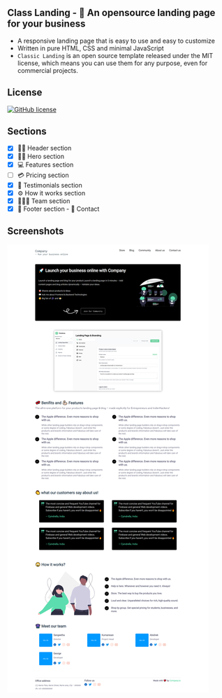 ## Class Landing - 🚀 An opensource landing page for your business
- A responsive landing page that is easy to use and easy to customize
- Written in pure HTML, CSS and minimal JavaScript
- `Classic Landing` is an open source template released under the MIT license, which means you can use them for any purpose, even for commercial projects.

## License
[![GitHub license](https://img.shields.io/badge/license-MIT-blue.svg)](https://raw.githubusercontent.com/git-kamesh/classic-landing/main/LICENSE)

## Sections
- [x] 🧕🏻 Header section 
- [x] 🦸‍♀️ Hero section
- [x] 💻 Features section
- [ ] 💳 Pricing section
- [x] 💖 Testimonials section
- [x] ⚙️ How it works section
- [x] 👷🏻‍♂️ Team section
- [x] 📍 Footer section - 📱 Contact

## Screenshots
[![Full page screenshot](https://raw.githubusercontent.com/git-kamesh/classic-landing/main/screenshot.png)](https://raw.githubusercontent.com/git-kamesh/classic-landing/main/screenshot.png)
